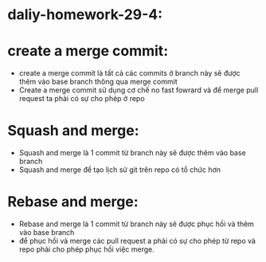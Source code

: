 # daliy-homework-29-4:
# create a merge commit:
- create a merge commit là tất cả các commits ở branch này sẽ được thêm vào base branch thông qua merge commit
- Create a merge commit sử dụng cơ chế no fast fowrard và để merge pull request ta phải có sự cho phép ở repo
# Squash and merge:
- Squash and merge là 1 commit từ branch này sẽ được thêm vào base branch
- Squash and merge để tạo lịch sử git trên repo có tổ chức hơn
# Rebase and merge:
- Rebase and merge là 1 commit từ branch này sẽ được phục hồi và thêm vào base branch
- để phục hồi và merge các pull request a phải có sự cho phép từ repo và repo phải cho phép phục hồi việc merge.
